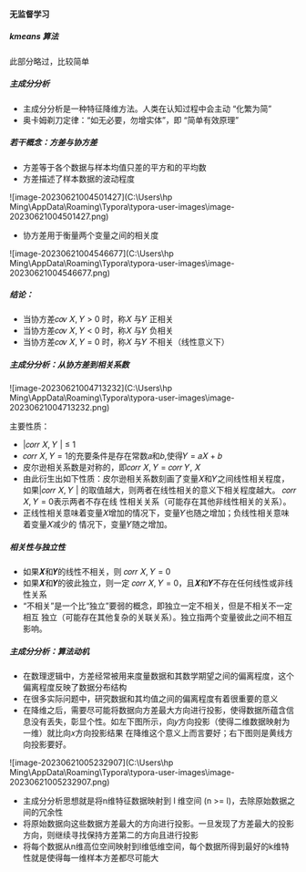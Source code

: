 #### 无监督学习

##### kmeans 算法

此部分略过，比较简单

##### 主成分分析

* 主成分分析是一种特征降维方法。人类在认知过程中会主动 “化繁为简”
* 奥卡姆剃刀定律：“如无必要，勿增实体”，即 “简单有效原理”

##### 若干概念：方差与协方差

* 方差等于各个数据与样本均值只差的平方和的平均数
* 方差描述了样本数据的波动程度

![image-20230621004501427](C:\Users\hp   Ming\AppData\Roaming\Typora\typora-user-images\image-20230621004501427.png)

* 协方差用于衡量两个变量之间的相关度

![image-20230621004546677](C:\Users\hp   Ming\AppData\Roaming\Typora\typora-user-images\image-20230621004546677.png)

##### 结论：

* 当协方差𝑐𝑜𝑣 𝑋, 𝑌 > 0 时，称𝑋 与𝑌 正相关 
* 当协方差𝑐𝑜𝑣 𝑋, 𝑌 < 0 时，称𝑋 与𝑌 负相关
* 当协方差𝑐𝑜𝑣 𝑋, 𝑌 = 0 时，称𝑋 与𝑌 不相关（线性意义下）

##### 主成分分析：从协方差到相关系数

![image-20230621004713232](C:\Users\hp   Ming\AppData\Roaming\Typora\typora-user-images\image-20230621004713232.png)

主要性质：

* |𝑐𝑜𝑟𝑟 𝑋, 𝑌 | ≤ 1
* 𝑐𝑜𝑟𝑟 𝑋, 𝑌 = 1的充要条件是存在常数𝑎和𝑏,使得𝑌 = 𝑎𝑋 + 𝑏
* 皮尔逊相关系数是对称的，即𝑐𝑜𝑟𝑟 𝑋, 𝑌 = 𝑐𝑜𝑟𝑟 𝑌, 𝑋 
* 由此衍生出如下性质：皮尔逊相关系数刻画了变量𝑋和𝑌之间线性相关程度，如果|𝑐𝑜𝑟𝑟 𝑋, 𝑌 | 的取值越大，则两者在线性相关的意义下相关程度越大。 𝑐𝑜𝑟𝑟 𝑋, 𝑌 = 0表示两者不存在线 性相关关系（可能存在其他非线性相关的关系）。
* 正线性相关意味着变量𝑋增加的情况下，变量𝑌也随之增加；负线性相关意味着变量𝑋减少的 情况下，变量𝑌随之增加。

##### 相关性与独立性

* 如果𝑿和𝒀的线性不相关，则 𝑐𝑜𝑟𝑟 𝑋, 𝑌 = 0 
* 如果𝑿和𝒀的彼此独立，则一定 𝑐𝑜𝑟𝑟 𝑋, 𝑌 = 0，且𝑿和𝒀不存在任何线性或非线性关系 
* “不相关”是一个比“独立”要弱的概念，即独立一定不相关，但是不相关不一定相互 独立（可能存在其他复杂的关联关系）。独立指两个变量彼此之间不相互影响。

##### 主成分分析：算法动机

* 在数理逻辑中，方差经常被用来度量数据和其数学期望之间的偏离程度，这个偏离程度反映了数据分布结构
* 在很多实际问题中，研究数据和其均值之间的偏离程度有着很重要的意义
* 在降维之后，需要尽可能将数据向方差最大方向进行投影，使得数据所蕴含信息没有丢失，彰显个性。如左下图所示，向𝑦方向投影（使得二维数据映射为一维）就比向𝑥方向投影结果 在降维这个意义上而言要好；右下图则是黄线方向投影要好。

![image-20230621005232907](C:\Users\hp   Ming\AppData\Roaming\Typora\typora-user-images\image-20230621005232907.png)

* 主成分分析思想就是将n维特征数据映射到 l 维空间 (n >= l)，去除原始数据之间的冗余性
* 将原始数据向这些数据方差最大的方向进行投影。一旦发现了方差最大的投影方向，则继续寻找保持方差第二的方向且进行投影
* 将每个数据从n维高位空间映射到l维低维空间，每个数据所得到最好的k维特性就是使得每一维样本方差都尽可能大

